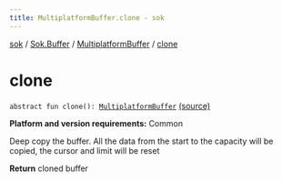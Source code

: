```yaml
---
title: MultiplatformBuffer.clone - sok
---
```


[sok](../../index.html) / [Sok.Buffer](../index.html) / [MultiplatformBuffer](index.html) / [clone](./clone.html)

# clone

`abstract fun clone(): `[`MultiplatformBuffer`](index.html) [(source)](https://github.com/SeekDaSky/Sok/tree/master/common/sok-common/src/Sok/Buffer/MultiplatformBuffer.kt#L389)

**Platform and version requirements:** Common

Deep copy the buffer. All the data from the start to the capacity will be copied, the cursor and limit will be reset

**Return**
cloned buffer

